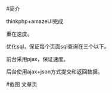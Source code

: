 #简介

thinkphp+amazeUI完成

重在速度。

优化sql，保证每个页面sql查询在三个以下。

前台采用pjax，保证速度。

后台使用ajax+json方式提交和返回数据。

#截图
文章页

